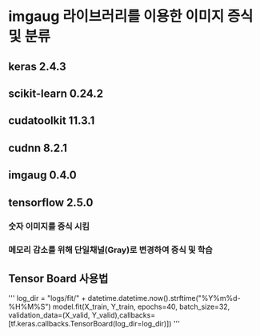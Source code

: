 # imgaug 라이브러리를 이용한 이미지 증식 및 분류
## keras 2.4.3
## scikit-learn 0.24.2
## cudatoolkit 11.3.1
## cudnn 8.2.1
## imgaug 0.4.0
## tensorflow 2.5.0
### 숫자 이미지를 증식 시킴
### 메모리 감소를 위해 단일채널(Gray)로 변경하여 증식 및 학습
### 
## Tensor Board 사용법
'''
log_dir = "logs/fit/" + datetime.datetime.now().strftime("%Y%m%d-%H%M%S")
model.fit(X_train, Y_train, epochs=40, batch_size=32, validation_data=(X_valid, Y_valid),callbacks=[tf.keras.callbacks.TensorBoard(log_dir=log_dir)])
'''
